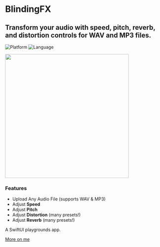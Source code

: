 # BlindingFX 
## Transform your audio with speed, pitch, reverb, and distortion controls for WAV and MP3 files. 
<p align="left">
  <img alt="Platform" src="https://img.shields.io/badge/iOS-38761d?style=for-the-badge&style=plastic"/>
  <img alt="Language" src="https://img.shields.io/badge/Swift-f75c25?style=for-the-badge&logo=swift&logoColor=white&style=plastic"/>
</p>
<p class="images" float="left">
<!--   <img src="https://user-images.githubusercontent.com/25287442/232798405-589fc3cd-7152-4558-8f35-527b649f9cc7.png" alt="" width="400"/>
  <img src="https://user-images.githubusercontent.com/25287442/232798422-c8ea7ab8-0ef5-4b12-b34f-e99ab3d5d730.png" alt="" width="400"/> -->
    <img src="https://github.com/soleribbon/BlindingFX/assets/25287442/e630304a-76a5-43db-b4e8-f5209f50be8b" alt="" width="400"/>

</p>


### Features ###
- Upload Any Audio File (supports WAV & MP3)
- Adjust **Speed**
- Adjust **Pitch**
- Adjust **Distortion** (many presets!)
- Adjust **Reverb** (many presets!)



A SwiftUI playgrounds app. 

[More on me](https://raviheyne.com "More on me")
